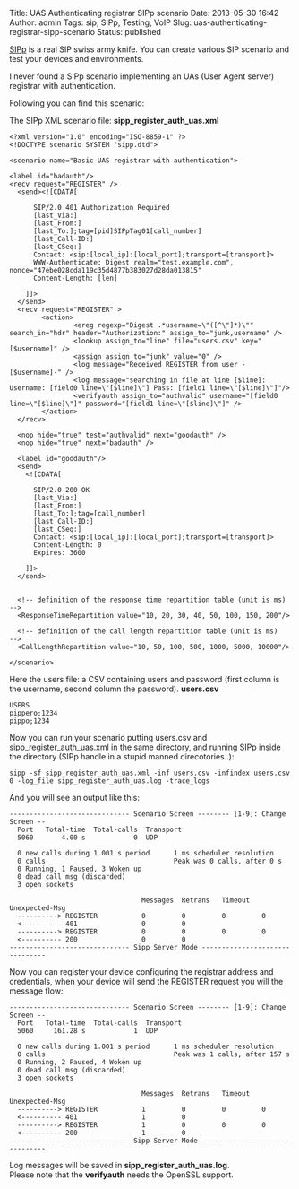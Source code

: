 Title: UAS Authenticating registrar SIPp scenario
Date: 2013-05-30 16:42
Author: admin
Tags: sip, SIPp, Testing, VoIP
Slug: uas-authenticating-registrar-sipp-scenario
Status: published

[SIPp](http://sipp.sourceforge.net) is a real SIP swiss army knife. You
can create various SIP scenario and test your devices and environments.

I never found a SIPp scenario implementing an UAs (User Agent server)
registrar with authentication.

Following you can find this scenario:

The SIPp XML scenario file: **sipp\_register\_auth\_uas.xml**  

```
<?xml version="1.0" encoding="ISO-8859-1" ?>
<!DOCTYPE scenario SYSTEM "sipp.dtd">
 
<scenario name="Basic UAS registrar with authentication">
  
<label id="badauth"/> 
<recv request="REGISTER" />
  <send><![CDATA[
 
      SIP/2.0 401 Authorization Required
      [last_Via:]
      [last_From:]
      [last_To:];tag=[pid]SIPpTag01[call_number]
      [last_Call-ID:]
      [last_CSeq:]
      Contact: <sip:[local_ip]:[local_port];transport=[transport]>
      WWW-Authenticate: Digest realm="test.example.com", nonce="47ebe028cda119c35d4877b383027d28da013815"
      Content-Length: [len]
 
    ]]>
  </send>
  <recv request="REGISTER" >
        <action>
                <ereg regexp="Digest .*username=\"([^\"]*)\"" search_in="hdr" header="Authorization:" assign_to="junk,username" />
                <lookup assign_to="line" file="users.csv" key="[$username]" />
                <assign assign_to="junk" value="0" />
                <log message="Received REGISTER from user -[$username]-" />
                <log message="searching in file at line [$line]: Username: [field0 line=\"[$line]\"] Pass: [field1 line=\"[$line]\"]"/>
                <verifyauth assign_to="authvalid" username="[field0 line=\"[$line]\"]" password="[field1 line=\"[$line]\"]" />
        </action>
  </recv>
 
  <nop hide="true" test="authvalid" next="goodauth" />
  <nop hide="true" next="badauth" />
   
  <label id="goodauth"/>
  <send>
    <![CDATA[
 
      SIP/2.0 200 OK
      [last_Via:]
      [last_From:]
      [last_To:];tag=[call_number]
      [last_Call-ID:]
      [last_CSeq:]
      Contact: <sip:[local_ip]:[local_port];transport=[transport]>
      Content-Length: 0
      Expires: 3600
 
    ]]>
  </send>
 
  
  <!-- definition of the response time repartition table (unit is ms)   -->
  <ResponseTimeRepartition value="10, 20, 30, 40, 50, 100, 150, 200"/>
 
  <!-- definition of the call length repartition table (unit is ms)     -->
  <CallLengthRepartition value="10, 50, 100, 500, 1000, 5000, 10000"/>
 
</scenario>
```

Here the users file: a CSV containing users and password (first column
is the username, second column the password). **users.csv**

```
USERS  
pippero;1234  
pippo;1234  
```

Now you can run your scenario putting users.csv and
sipp_register_auth_uas.xml in the same directory, and running SIPp
inside the directory (SIPp handle in a stupid manned direcotories..):

```
sipp -sf sipp_register_auth_uas.xml -inf users.csv -infindex users.csv 0 -log_file sipp_register_auth_uas.log -trace_logs  
```

And you will see an output like this:  

```
------------------------------ Scenario Screen -------- [1-9]: Change Screen --
  Port   Total-time  Total-calls  Transport
  5060       4.00 s            0  UDP
 
  0 new calls during 1.001 s period      1 ms scheduler resolution
  0 calls                                Peak was 0 calls, after 0 s
  0 Running, 1 Paused, 3 Woken up
  0 dead call msg (discarded)          
  3 open sockets                        
 
                                 Messages  Retrans   Timeout   Unexpected-Msg
  ----------> REGISTER           0         0         0         0        
  <---------- 401                0         0                            
  ----------> REGISTER           0         0         0         0        
  <---------- 200                0         0                            
------------------------------ Sipp Server Mode -------------------------------
```

Now you can register your device configuring the registrar address and
credentials, when your device will send the REGISTER request you will
the message flow:

```
------------------------------ Scenario Screen -------- [1-9]: Change Screen --
  Port   Total-time  Total-calls  Transport
  5060     161.28 s            1  UDP
 
  0 new calls during 1.001 s period      1 ms scheduler resolution
  0 calls                                Peak was 1 calls, after 157 s
  0 Running, 2 Paused, 4 Woken up
  0 dead call msg (discarded)          
  3 open sockets                        
 
                                 Messages  Retrans   Timeout   Unexpected-Msg
  ----------> REGISTER           1         0         0         0        
  <---------- 401                1         0                            
  ----------> REGISTER           1         0         0         0        
  <---------- 200                1         0                            
------------------------------ Sipp Server Mode -------------------------------
```

Log messages will be saved in **sipp\_register\_auth\_uas.log**.  
Please note that the **verifyauth** needs the OpenSSL support.

